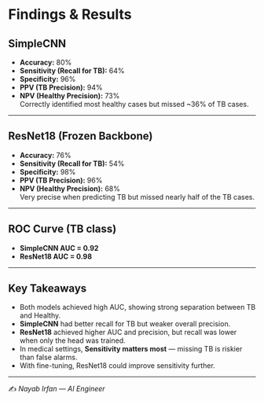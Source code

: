 # Findings & Results

## SimpleCNN
- **Accuracy:** 80%  
- **Sensitivity (Recall for TB):** 64%  
- **Specificity:** 96%  
- **PPV (TB Precision):** 94%  
- **NPV (Healthy Precision):** 73%  
  Correctly identified most healthy cases but missed ~36% of TB cases.

---

## ResNet18 (Frozen Backbone)
- **Accuracy:** 76%  
- **Sensitivity (Recall for TB):** 54%  
- **Specificity:** 98%  
- **PPV (TB Precision):** 96%  
- **NPV (Healthy Precision):** 68%  
  Very precise when predicting TB but missed nearly half of the TB cases.

---

## ROC Curve (TB class)
- **SimpleCNN AUC = 0.92**  
- **ResNet18 AUC = 0.98**  

---

## Key Takeaways
- Both models achieved high AUC, showing strong separation between TB and Healthy.  
- **SimpleCNN** had better recall for TB but weaker overall precision.  
- **ResNet18** achieved higher AUC and precision, but recall was lower when only the head was trained.  
- In medical settings, **Sensitivity matters most** — missing TB is riskier than false alarms.  
- With fine-tuning, ResNet18 could improve sensitivity further.

---

✍️ *Nayab Irfan — AI Engineer*

